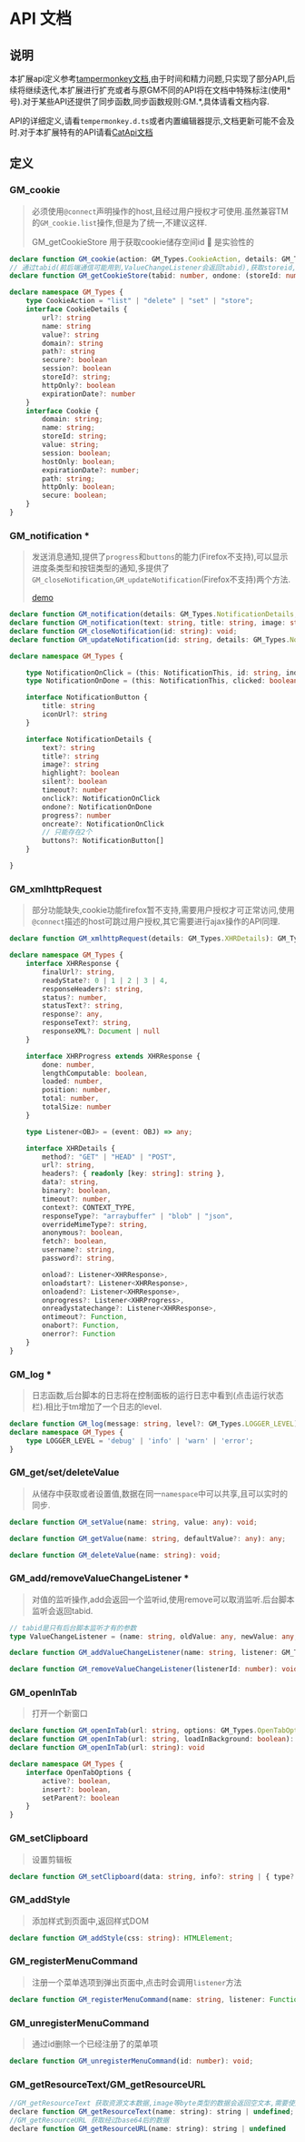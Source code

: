 # API 文档
## 说明

本扩展api定义参考[tampermonkey文档](https://www.tampermonkey.net/documentation.php),由于时间和精力问题,只实现了部分API,后续将继续迭代,本扩展进行扩充或者与原GM不同的API将在文档中特殊标注(使用\*号).对于某些API还提供了同步函数,同步函数规则:GM.*,具体请看文档内容.

API的详细定义,请看`tempermonkey.d.ts`或者内置编辑器提示,文档更新可能不会及时.对于本扩展特有的API请看[CatApi文档](cat-api.md)

## 定义


### GM_cookie

> 必须使用`@connect`声明操作的host,且经过用户授权才可使用.虽然兼容TM的`GM_cookie.list`操作,但是为了统一,不建议这样.
> 
> GM_getCookieStore 用于获取cookie储存空间id 🧪 是实验性的

```typescript
declare function GM_cookie(action: GM_Types.CookieAction, details: GM_Types.CookieDetails, ondone: (cookie: GM_Types.Cookie[], error: any | undefined) => void): void;
// 通过tabid(前后端通信可能用到,ValueChangeListener会返回tabid),获取storeid,后台脚本用.
declare function GM_getCookieStore(tabid: number, ondone: (storeId: number, error: any | undefined) => void): void;

declare namespace GM_Types {
    type CookieAction = "list" | "delete" | "set" | "store";
    interface CookieDetails {
        url?: string
        name: string
        value?: string
        domain?: string
        path?: string
        secure?: boolean
        session?: boolean
        storeId?: string;
        httpOnly?: boolean
        expirationDate?: number
    }
    interface Cookie {
        domain: string;
        name: string;
        storeId: string;
        value: string;
        session: boolean;
        hostOnly: boolean;
        expirationDate?: number;
        path: string;
        httpOnly: boolean;
        secure: boolean;
    }
}
```

### GM_notification *

> 发送消息通知,提供了`progress`和`buttons`的能力(Firefox不支持),可以显示进度条类型和按钮类型的通知,多提供了`GM_closeNotification`,`GM_updateNotification`(Firefox不支持)两个方法.
>
> [demo](https://bbs.tampermonkey.net.cn/thread-403-1-1.html)



```typescript
declare function GM_notification(details: GM_Types.NotificationDetails, ondone: Function): void;
declare function GM_notification(text: string, title: string, image: string, onclick: Function): void;
declare function GM_closeNotification(id: string): void;
declare function GM_updateNotification(id: string, details: GM_Types.NotificationDetails): void;

declare namespace GM_Types {

    type NotificationOnClick = (this: NotificationThis, id: string, index?: number) => any;
    type NotificationOnDone = (this: NotificationThis, clicked: boolean, id: string) => any;

    interface NotificationButton {
        title: string
        iconUrl?: string
    }

    interface NotificationDetails {
        text?: string
        title?: string
        image?: string
        highlight?: boolean
        silent?: boolean
        timeout?: number
        onclick?: NotificationOnClick
        ondone?: NotificationOnDone
        progress?: number
        oncreate?: NotificationOnClick
        // 只能存在2个
        buttons?: NotificationButton[]
    }

}
```

### GM_xmlhttpRequest

> 部分功能缺失,cookie功能firefox暂不支持,需要用户授权才可正常访问,使用`@connect`描述的host可跳过用户授权,其它需要进行ajax操作的API同理.

```typescript
declare function GM_xmlhttpRequest(details: GM_Types.XHRDetails): GM_Types.AbortHandle<void>;

declare namespace GM_Types {
    interface XHRResponse {
        finalUrl?: string,
        readyState?: 0 | 1 | 2 | 3 | 4,
        responseHeaders?: string,
        status?: number,
        statusText?: string,
        response?: any,
        responseText?: string,
        responseXML?: Document | null
    }

    interface XHRProgress extends XHRResponse {
        done: number,
        lengthComputable: boolean,
        loaded: number,
        position: number,
        total: number,
        totalSize: number
    }

    type Listener<OBJ> = (event: OBJ) => any;

    interface XHRDetails {
        method?: "GET" | "HEAD" | "POST",
        url?: string,
        headers?: { readonly [key: string]: string },
        data?: string,
        binary?: boolean,
        timeout?: number,
        context?: CONTEXT_TYPE,
        responseType?: "arraybuffer" | "blob" | "json",
        overrideMimeType?: string,
        anonymous?: boolean,
        fetch?: boolean,
        username?: string,
        password?: string,

        onload?: Listener<XHRResponse>,
        onloadstart?: Listener<XHRResponse>,
        onloadend?: Listener<XHRResponse>,
        onprogress?: Listener<XHRProgress>,
        onreadystatechange?: Listener<XHRResponse>,
        ontimeout?: Function,
        onabort?: Function,
        onerror?: Function
    }
}
```

### GM_log *
> 日志函数,后台脚本的日志将在控制面板的运行日志中看到(点击运行状态栏).相比于tm增加了一个日志的level.

```typescript
declare function GM_log(message: string, level?: GM_Types.LOGGER_LEVEL): any;
declare namespace GM_Types {
    type LOGGER_LEVEL = 'debug' | 'info' | 'warn' | 'error';
}
```

### GM_get/set/deleteValue
> 从储存中获取或者设置值,数据在同一`namespace`中可以共享,且可以实时的同步.

```ts
declare function GM_setValue(name: string, value: any): void;

declare function GM_getValue(name: string, defaultValue?: any): any;

declare function GM_deleteValue(name: string): void;
```

### GM_add/removeValueChangeListener *
> 对值的监听操作,add会返回一个监听id,使用remove可以取消监听.后台脚本监听会返回tabid.

```ts
// tabid是只有后台脚本监听才有的参数
type ValueChangeListener = (name: string, oldValue: any, newValue: any, remote: boolean, tabid?: number) => any;

declare function GM_addValueChangeListener(name: string, listener: GM_Types.ValueChangeListener): number;

declare function GM_removeValueChangeListener(listenerId: number): void;
```

### GM_openInTab
> 打开一个新窗口

```ts
declare function GM_openInTab(url: string, options: GM_Types.OpenTabOptions): void;
declare function GM_openInTab(url: string, loadInBackground: boolean): void;
declare function GM_openInTab(url: string): void

declare namespace GM_Types {
    interface OpenTabOptions {
        active?: boolean,
        insert?: boolean,
        setParent?: boolean
    }
}
```

### GM_setClipboard
> 设置剪辑板

```ts
declare function GM_setClipboard(data: string, info?: string | { type?: string, minetype?: string }): void;
```

### GM_addStyle
> 添加样式到页面中,返回样式DOM

```ts
declare function GM_addStyle(css: string): HTMLElement;
```

### GM_registerMenuCommand
> 注册一个菜单选项到弹出页面中,点击时会调用`listener`方法

```ts
declare function GM_registerMenuCommand(name: string, listener: Function, accessKey?: string): number;
```

### GM_unregisterMenuCommand
> 通过id删除一个已经注册了的菜单项

```ts
declare function GM_unregisterMenuCommand(id: number): void;
```

### GM_getResourceText/GM_getResourceURL

```js
//GM_getResourceText 获取资源文本数据,image等byte类型的数据会返回空文本,需要使用GM_getResourceURL获取
declare function GM_getResourceText(name: string): string | undefined;
//GM_getResourceURL 获取经过base64后的数据
declare function GM_getResourceURL(name: string): string | undefined
```

